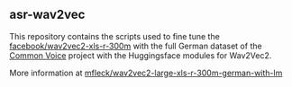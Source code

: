 ## asr-wav2vec

This repository contains the scripts used to fine tune the [facebook/wav2vec2-xls-r-300m](facebook/wav2vec2-xls-r-300m) with the full German dataset of the [Common Voice](https://huggingface.co/datasets/common_voice) project with the Huggingsface modules for Wav2Vec2.

More information at [mfleck/wav2vec2-large-xls-r-300m-german-with-lm](https://huggingface.co/mfleck/wav2vec2-large-xls-r-300m-german-with-lm)
